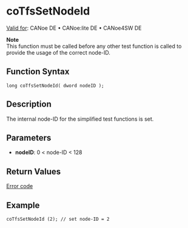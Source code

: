 # coTfsSetNodeId

[Valid for](../../../../Shared/FeatureAvailability.md): CANoe DE • CANoe:lite DE • CANoe4SW DE

**Note**  
This function must be called before any other test function is called to provide the usage of the correct node-ID.

## Function Syntax

```plaintext
long coTfsSetNodeId( dword nodeID );
```

## Description

The internal node-ID for the simplified test functions is set.

## Parameters

- **nodeID**: 0 < node-ID < 128

## Return Values

[Error code](../CAPLfunctionsCANopenNLTFSErrorCodes.md)

## Example

```plaintext
coTfsSetNodeId (2); // set node-ID = 2
```
